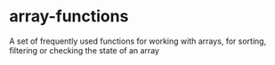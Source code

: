 # array-functions
A set of frequently used functions for working with arrays, for sorting, filtering or checking the state of an array
